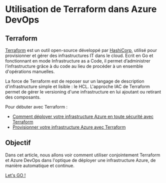 # Utilisation de Terraform dans Azure DevOps

## Terraform

[Terraform](https://www.terraform.io/) est un outil open-source développé par [HashiCorp](https://www.hashicorp.com/products/terraform/), utilisé pour provisionner et gérer des infrastructures IT dans le cloud. Ecrit en Go et fonctionnant en mode Infrastructure as a Code, il permet d’administrer l’infrastructure grâce à du code au lieu de procéder à un ensemble d'opérations manuelles.

La force de Terraform est de reposer sur un langage de description d'infrastructure simple et lisible : le HCL. L'approche IAC de Terraform permet de gérer le versioning d'une infrastructure en lui ajoutant ou retirant des composants.

Pour débuter avec Terraform :

- [Comment déployer votre infrastructure Azure en toute sécurité avec Terraform](https://blog.cellenza.com/cloud-2/azure/comment-deployer-votre-infrastructure-azure-en-toute-securite-avec-terraform/)
- [Provisionner votre infrastructure Azure avec Terraform](https://blog.cellenza.com/cloud-2/azure/provisionner-votre-infrastructure-azure-avec-terraform/)

## Objectif

Dans cet article, nous allons voir comment utiliser conjointement Terraform et Azure DevOps dans l'optique de déployer une infrastructure Azure, de manière automatique et continue.

[Let's GO !](https://)
